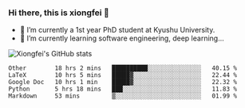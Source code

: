 ### Hi there, this is xiongfei 👋


- 🔭 I’m currently a 1st year PhD student at Kyushu University.
- 🌱 I’m currently learning software engineering, deep learning...

<!--
**Toma62299781/Toma62299781** is a ✨ _special_ ✨ repository because its `README.md` (this file) appears on your GitHub profile.
Here are some ideas to get you started:
-->

![Xiongfei's GitHub stats](https://github-readme-stats.vercel.app/api?username=Toma62299781)

<!--START_SECTION:waka-->
```text
Other        18 hrs 2 mins   ██████████░░░░░░░░░░░░░░░   40.15 % 
LaTeX        10 hrs 5 mins   █████▓░░░░░░░░░░░░░░░░░░░   22.44 % 
Google Doc   10 hrs 1 min    █████▓░░░░░░░░░░░░░░░░░░░   22.32 % 
Python       5 hrs 18 mins   ███░░░░░░░░░░░░░░░░░░░░░░   11.83 % 
Markdown     53 mins         ▒░░░░░░░░░░░░░░░░░░░░░░░░   01.99 % 
```
<!--END_SECTION:waka-->

